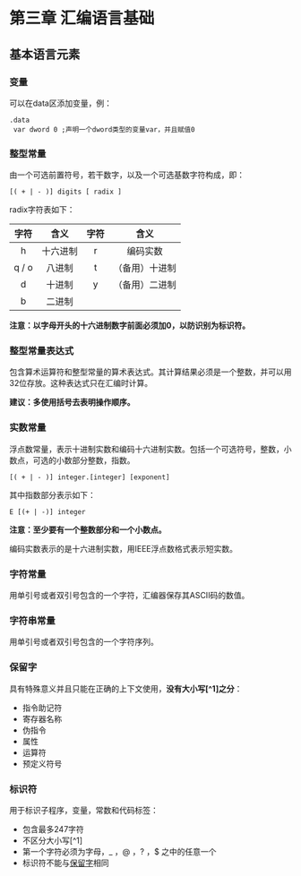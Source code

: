 # 第三章 汇编语言基础



## 基本语言元素

### 变量

可以在data区添加变量，例：

```assembly
.data
 var dword 0 ;声明一个dword类型的变量var，并且赋值0
```

### 整型常量

由一个可选前置符号，若干数字，以及一个可选基数字符构成，即：

```
[( + | - )] digits [ radix ]
```

radix字符表如下：

| 字符  |   含义   | 字符 |      含义      |
| :---: | :------: | :--: | :------------: |
|   h   | 十六进制 |  r   |    编码实数    |
| q / o |  八进制  |  t   | （备用）十进制 |
|   d   |  十进制  |  y   | （备用）二进制 |
|   b   |  二进制  |      |                |

**注意：以字母开头的十六进制数字前面必须加0，以防识别为标识符。**

### 整型常量表达式

包含算术运算符和整型常量的算术表达式。其计算结果必须是一个整数，并可以用32位存放。这种表达式只在汇编时计算。

**建议：多使用括号去表明操作顺序。**

### 实数常量

浮点数常量，表示十进制实数和编码十六进制实数。包括一个可选符号，整数，小数点，可选的小数部分整数，指数。

```
[( + | - )] integer.[integer] [exponent]
```

其中指数部分表示如下：

```
E [(+ | -)] integer
```

**注意：至少要有一个整数部分和一个小数点。**

编码实数表示的是十六进制实数，用IEEE浮点数格式表示短实数。

### 字符常量

用单引号或者双引号包含的一个字符，汇编器保存其ASCII码的数值。

### 字符串常量

用单引号或者双引号包含的一个字符序列。

### 保留字

具有特殊意义并且只能在正确的上下文使用，**没有大小写[^1]之分**：

- 指令助记符
- 寄存器名称
- 伪指令
- 属性
- 运算符
- 预定义符号

### 标识符

用于标识子程序，变量，常数和代码标签：

- 包含最多247字符
- 不区分大小写[^1]
- 第一个字符必须为字母，_ ，@  ，? ，$ 之中的任意一个
- 标识符不能与[保留字](###保留字)相同

